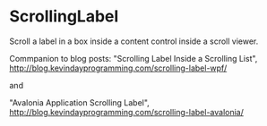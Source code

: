# ScrollingLabel
 Scroll a label in a box inside a content control inside a scroll viewer.

 Commpanion to blog posts: "Scrolling Label Inside a Scrolling List", http://blog.kevindayprogramming.com/scrolling-label-wpf/

 and

  "Avalonia Application Scrolling Label", http://blog.kevindayprogramming.com/scrolling-label-avalonia/

